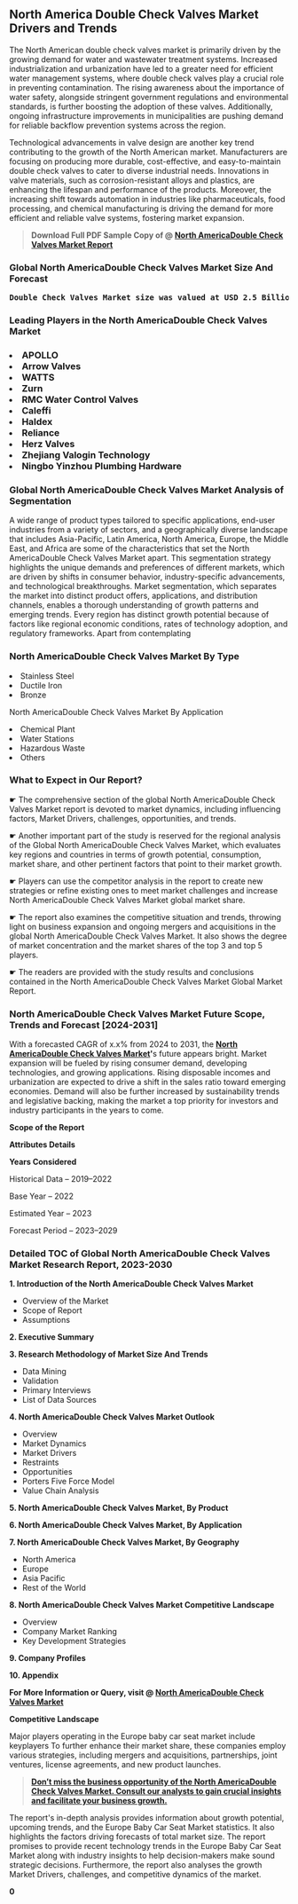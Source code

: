 <p> <h2>North America Double Check Valves Market Drivers and Trends</h2><p>The North American double check valves market is primarily driven by the growing demand for water and wastewater treatment systems. Increased industrialization and urbanization have led to a greater need for efficient water management systems, where double check valves play a crucial role in preventing contamination. The rising awareness about the importance of water safety, alongside stringent government regulations and environmental standards, is further boosting the adoption of these valves. Additionally, ongoing infrastructure improvements in municipalities are pushing demand for reliable backflow prevention systems across the region.</p><p>Technological advancements in valve design are another key trend contributing to the growth of the North American market. Manufacturers are focusing on producing more durable, cost-effective, and easy-to-maintain double check valves to cater to diverse industrial needs. Innovations in valve materials, such as corrosion-resistant alloys and plastics, are enhancing the lifespan and performance of the products. Moreover, the increasing shift towards automation in industries like pharmaceuticals, food processing, and chemical manufacturing is driving the demand for more efficient and reliable valve systems, fostering market expansion.</p></p><blockquote id="" class=""><strong>Download Full PDF Sample Copy of @&nbsp;<a href="https://www.verifiedmarketreports.com/download-sample/?rid=747704&utm_source=GitHub-Jan&utm_medium=281" target="_blank">North AmericaDouble Check Valves Market Report</a>&nbsp;&nbsp;</strong></blockquote><h3 id="" class=""><strong>Global&nbsp;North AmericaDouble Check Valves Market Size And Forecast</strong></h3><pre class="reader-text-block__code-block"><strong>Double Check Valves Market size was valued at USD 2.5 Billion in 2022 and is projected to reach USD 3.8 Billion by 2030, growing at a CAGR of 6.0% from 2024 to 2030.</strong></pre><h3 id="" class="">Leading Players in the&nbsp;North AmericaDouble Check Valves Market</h3><h3 class=""></Li><Li>APOLLO</Li><Li> Arrow Valves</Li><Li> WATTS</Li><Li> Zurn</Li><Li> RMC Water Control Valves</Li><Li> Caleffi</Li><Li> Haldex</Li><Li> Reliance</Li><Li> Herz Valves</Li><Li> Zhejiang Valogin Technology</Li><Li> Ningbo Yinzhou Plumbing Hardware</h3><h3 id="" class="">Global&nbsp;North AmericaDouble Check Valves Market Analysis of Segmentation</h3><p id="" class="">A wide range of product types tailored to specific applications, end-user industries from a variety of sectors, and a geographically diverse landscape that includes Asia-Pacific, Latin America, North America, Europe, the Middle East, and Africa are some of the characteristics that set the North AmericaDouble Check Valves Market apart. This segmentation strategy highlights the unique demands and preferences of different markets, which are driven by shifts in consumer behavior, industry-specific advancements, and technological breakthroughs. Market segmentation, which separates the market into distinct product offers, applications, and distribution channels, enables a thorough understanding of growth patterns and emerging trends. Every region has distinct growth potential because of factors like regional economic conditions, rates of technology adoption, and regulatory frameworks. Apart from contemplating</p><h3 id="" class="">North AmericaDouble Check Valves Market&nbsp;By Type</h3><p></Li><Li>Stainless Steel</Li><Li> Ductile Iron</Li><Li> Bronze</p><div class="" data-test-id=""><p>North AmericaDouble Check Valves Market&nbsp;By Application</p></div><p class=""></Li><Li>Chemical Plant</Li><Li> Water Stations</Li><Li> Hazardous Waste</Li><Li> Others</p><div class="" data-test-id=""><h3><span class="">What to Expect in Our Report?</span></h3></div><div class="" data-test-id=""><p><span class="">☛ The comprehensive section of the global North AmericaDouble Check Valves Market report is devoted to market dynamics, including influencing factors, Market Drivers, challenges, opportunities, and trends.</span></p></div><div class="" data-test-id=""><p><span class="">☛ Another important part of the study is reserved for the regional analysis of the Global North AmericaDouble Check Valves Market, which evaluates key regions and countries in terms of growth potential, consumption, market share, and other pertinent factors that point to their market growth.</span></p></div><div class="" data-test-id=""><p><span class="">☛ Players can use the competitor analysis in the report to create new strategies or refine existing ones to meet market challenges and increase North AmericaDouble Check Valves Market global market share.</span></p></div><div class="" data-test-id=""><p><span class="">☛ The report also examines the competitive situation and trends, throwing light on business expansion and ongoing mergers and acquisitions in the global North AmericaDouble Check Valves Market. It also shows the degree of market concentration and the market shares of the top 3 and top 5 players.</span></p></div><div class="" data-test-id=""><p><span class="">☛ The readers are provided with the study results and conclusions contained in the North AmericaDouble Check Valves Market Global Market Report.</span></p></div><div class="" data-test-id=""><h3><span class="">North AmericaDouble Check Valves Market Future Scope, Trends and Forecast [2024-2031]</span></h3></div><div class="" data-test-id=""><p><span class="">With a forecasted CAGR of x.x% from 2024 to 2031, the <strong><a href="https://www.verifiedmarketreports.com/download-sample/?rid=747704&utm_source=GitHub-Jan&utm_medium=281" target="_blank">North AmericaDouble Check Valves Market</a>'</strong>s future appears bright. Market expansion will be fueled by rising consumer demand, developing technologies, and growing applications. Rising disposable incomes and urbanization are expected to drive a shift in the sales ratio toward emerging economies. Demand will also be further increased by sustainability trends and legislative backing, making the market a top priority for investors and industry participants in the years to come.</span></p><p id="ember66" class="ember-view reader-text-block__paragraph"><strong>Scope of the Report</strong></p><p id="ember67" class="ember-view reader-text-block__paragraph"><strong>Attributes Details</strong></p><p id="ember68" class="ember-view reader-text-block__paragraph"><strong>Years Considered</strong></p><p id="ember69" class="ember-view reader-text-block__paragraph">Historical Data &ndash; 2019&ndash;2022</p><p id="ember70" class="ember-view reader-text-block__paragraph">Base Year &ndash; 2022</p><p id="ember71" class="ember-view reader-text-block__paragraph">Estimated Year &ndash; 2023</p><p id="ember72" class="ember-view reader-text-block__paragraph">Forecast Period &ndash; 2023&ndash;2029</p></div><h3 id="" class="">Detailed TOC of Global North AmericaDouble Check Valves Market Research Report, 2023-2030</h3><p id="" class=""><strong>1. Introduction of the North AmericaDouble Check Valves Market</strong></p><ul><li>Overview of the Market</li><li>Scope of Report</li><li>Assumptions</li></ul><p id="" class=""><strong>2. Executive Summary</strong></p><p id="" class=""><strong>3. Research Methodology of Market Size And Trends</strong></p><ul><li>Data Mining</li><li>Validation</li><li>Primary Interviews</li><li>List of Data Sources</li></ul><p id="" class=""><strong>4. North AmericaDouble Check Valves Market Outlook</strong></p><ul><li>Overview</li><li>Market Dynamics</li><li>Market Drivers</li><li>Restraints</li><li>Opportunities</li><li>Porters Five Force Model</li><li>Value Chain Analysis</li></ul><p id="" class=""><strong>5. North AmericaDouble Check Valves Market, By Product</strong></p><p id="" class=""><strong>6. North AmericaDouble Check Valves Market, By Application</strong></p><p id="" class=""><strong>7. North AmericaDouble Check Valves Market, By Geography</strong></p><ul><li>North America</li><li>Europe</li><li>Asia Pacific</li><li>Rest of the World</li></ul><p id="" class=""><strong>8. North AmericaDouble Check Valves Market Competitive Landscape</strong></p><ul><li>Overview</li><li>Company Market Ranking</li><li>Key Development Strategies</li></ul><p id="" class=""><strong>9. Company Profiles</strong></p><p id="" class=""><strong>10. Appendix</strong></p><p><strong>For More Information or Query, visit&nbsp;@ <a href="https://www.verifiedmarketreports.com/product/double-check-valves-market/" target="_blank">North AmericaDouble Check Valves Market</a></strong></p><p id="ember61" class="ember-view reader-text-block__paragraph"><strong>Competitive Landscape</strong></p><p id="ember62" class="ember-view reader-text-block__paragraph">Major players operating in the Europe baby car seat market include keyplayers To further enhance their market share, these companies employ various strategies, including mergers and acquisitions, partnerships, joint ventures, license agreements, and new product launches.</p><blockquote id="ember63" class="ember-view reader-text-block__blockquote"><strong><a href="https://www.verifiedmarketreports.com/download-sample/?rid=747704&utm_source=GitHub-Jan&utm_medium=281" target="_blank">Don&rsquo;t miss the business opportunity of the North AmericaDouble Check Valves Market. Consult our analysts to gain crucial insights and facilitate your business growth.</a></strong></blockquote><p id="ember64" class="ember-view reader-text-block__paragraph">The report's in-depth analysis provides information about growth potential, upcoming trends, and the Europe Baby Car Seat Market statistics. It also highlights the factors driving forecasts of total market size. The report promises to provide recent technology trends in the Europe Baby Car Seat Market along with industry insights to help decision-makers make sound strategic decisions. Furthermore, the report also analyses the growth Market Drivers, challenges, and competitive dynamics of the market.</p><p class="ember-view reader-text-block__paragraph"><strong>0</strong></p>
